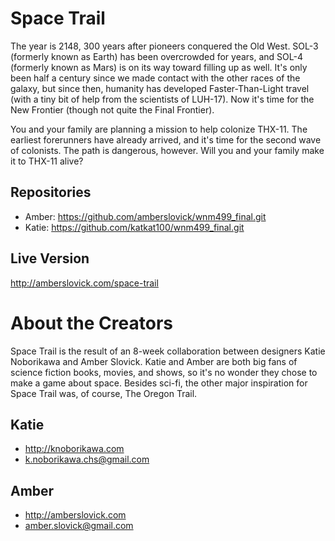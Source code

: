 # Space Trail
The year is 2148, 300 years after pioneers conquered the Old West. SOL-3 (formerly known as Earth) has been overcrowded for years, and SOL-4 (formerly known as Mars) is on its way toward filling up as well. It's only been half a century since we made contact with the other races of the galaxy, but since then, humanity has developed Faster-Than-Light travel (with a tiny bit of help from the scientists of LUH-17). Now it's time for the New Frontier (though not quite the Final Frontier).

You and your family are planning a mission to help colonize THX-11. The earliest forerunners have already arrived, and it's time for the second wave of colonists. The path is dangerous, however. Will you and your family make it to THX-11 alive?

## Repositories
- Amber: https://github.com/amberslovick/wnm499_final.git
- Katie: https://github.com/katkat100/wnm499_final.git

## Live Version
http://amberslovick.com/space-trail

# About the Creators
Space Trail is the result of an 8-week collaboration between designers Katie Noborikawa and Amber Slovick. Katie and Amber are both big fans of science fiction books, movies, and shows, so it's no wonder they chose to make a game about space. Besides sci-fi, the other major inspiration for Space Trail was, of course, The Oregon Trail.

## Katie
- http://knoborikawa.com
- k.noborikawa.chs@gmail.com

## Amber
- http://amberslovick.com
- amber.slovick@gmail.com